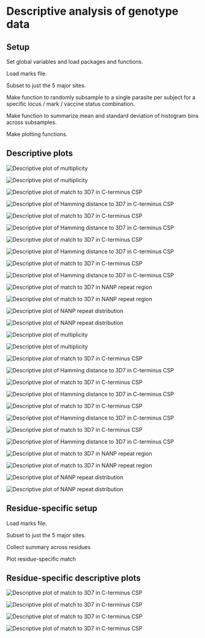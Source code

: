 # Descriptive analysis of genotype data

## Setup

Set global variables and load packages and functions.



Load marks file.



Subset to just the 5 major sites.



Make function to randomly subsample to a single parasite per subject for a specific locus / mark / vaccine status combination.



Make function to summarize mean and standard deviation of histogram bins across subsamples.



Make plotting functions.



## Descriptive plots

![Descriptive plot of multiplicity](figures/moi-newborn-c-1.png) 

![Descriptive plot of multiplicity](figures/moi-infant-c-1.png) 

![Descriptive plot of match to 3D7 in C-terminus CSP](figures/match-newborn-c-1.png) 

![Descriptive plot of Hamming distance to 3D7 in C-terminus CSP](figures/hamming-newborn-c-1.png) 

![Descriptive plot of match to 3D7 in C-terminus CSP](figures/match-infant-c-1.png) 

![Descriptive plot of Hamming distance to 3D7 in C-terminus CSP](figures/hamming-infant-c-1.png) 

![Descriptive plot of match to 3D7 in C-terminus CSP](figures/match-newborn-sites-c-1.png) 

![Descriptive plot of Hamming distance to 3D7 in C-terminus CSP](figures/hamming-newborn-sites-c-1.png) 

![Descriptive plot of match to 3D7 in C-terminus CSP](figures/match-infant-sites-c-1.png) 

![Descriptive plot of Hamming distance to 3D7 in C-terminus CSP](figures/hamming-infant-sites-c-1.png) 

![Descriptive plot of match to 3D7 in NANP repeat region](figures/bep-match-newborn-c-1.png) 

![Descriptive plot of match to 3D7 in NANP repeat region](figures/bep-match-infact-c-1.png) 

![Descriptive plot of NANP repeat distribution](figures/bep-hist-newborn-c-1.png) 

![Descriptive plot of NANP repeat distribution](figures/bep-hist-infant-c-1.png) 

![Descriptive plot of multiplicity](figures/moi-newborn-x-1.png) 

![Descriptive plot of multiplicity](figures/moi-infant-x-1.png) 

![Descriptive plot of match to 3D7 in C-terminus CSP](figures/match-newborn-x-1.png) 

![Descriptive plot of Hamming distance to 3D7 in C-terminus CSP](figures/hamming-newborn-x-1.png) 

![Descriptive plot of match to 3D7 in C-terminus CSP](figures/match-infant-x-1.png) 

![Descriptive plot of Hamming distance to 3D7 in C-terminus CSP](figures/hamming-infant-x-1.png) 

![Descriptive plot of match to 3D7 in C-terminus CSP](figures/match-newborn-sites-x-1.png) 

![Descriptive plot of Hamming distance to 3D7 in C-terminus CSP](figures/hamming-newborn-sites-x-1.png) 

![Descriptive plot of match to 3D7 in C-terminus CSP](figures/match-infant-sites-x-1.png) 

![Descriptive plot of Hamming distance to 3D7 in C-terminus CSP](figures/hamming-infant-sites-x-1.png) 

![Descriptive plot of match to 3D7 in NANP repeat region](figures/bep-match-newborn-x-1.png) 

![Descriptive plot of match to 3D7 in NANP repeat region](figures/bep-match-infact-x-1.png) 

![Descriptive plot of NANP repeat distribution](figures/bep-hist-newborn-x-1.png) 

![Descriptive plot of NANP repeat distribution](figures/bep-hist-infant-x-1.png) 

## Residue-specific setup

Load marks file.



Subset to just the 5 major sites.



Collect summary across residues



Plot residue-specific match



## Residue-specific descriptive plots

![Descriptive plot of match to 3D7 in C-terminus CSP](figures/residue-specific-match-newborn-c-1.png) 

![Descriptive plot of match to 3D7 in C-terminus CSP](figures/residue-specific-match-infant-c-1.png) 

![Descriptive plot of match to 3D7 in C-terminus CSP](figures/residue-specific-match-newborn-x-1.png) 

![Descriptive plot of match to 3D7 in C-terminus CSP](figures/residue-specific-match-infant-x-1.png) 
